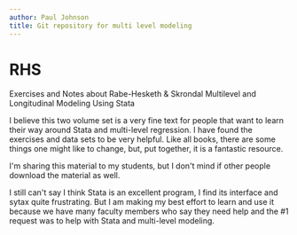```yaml
---
author: Paul Johnson
title: Git repository for multi level modeling
---
```



# RHS
Exercises and Notes about Rabe-Hesketh &amp; Skrondal Multilevel and Longitudinal Modeling Using Stata

I believe this two volume set is a very fine text for people that want to learn their way around 
Stata and multi-level regression.  I have found the exercises and data sets to be very helpful.
Like all books, there are some things one might like to change,
but, put together, it is a fantastic resource.

I'm sharing this material to my students, but I don't mind if other people
download the material as well. 

I still can't say I think Stata is an excellent program, I find its interface and sytax quite
frustrating. But I am making my best effort to learn and use it because we have many
faculty members who say they need help and the #1 request was to help with Stata
and multi-level modeling.
